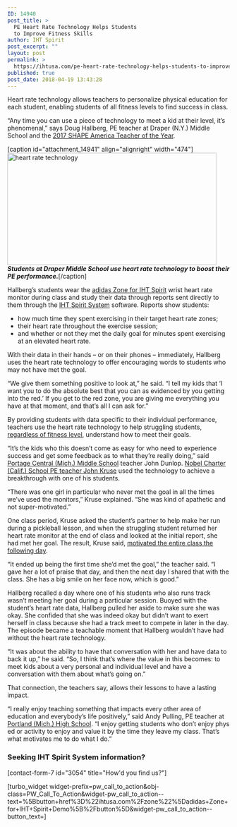 ```yaml
---
ID: 14940
post_title: >
  PE Heart Rate Technology Helps Students
  to Improve Fitness Skills
author: IHT Spirit
post_excerpt: ""
layout: post
permalink: >
  https://ihtusa.com/pe-heart-rate-technology-helps-students-to-improve-fitness-skills/
published: true
post_date: 2018-04-19 13:43:28
---
```

<span style="font-weight: 400;">Heart rate technology allows teachers to personalize physical education for each student, enabling students of all fitness levels to find success in class.</span>

<span style="font-weight: 400;">“Any time you can use a piece of technology to meet a kid at their level, it’s phenomenal,” says Doug Hallberg, PE teacher at Draper (N.Y.) Middle School and the </span><a href="http://popl.ink/obKMSs"><span style="font-weight: 400;">2017 SHAPE America Teacher of the Year</span></a><span style="font-weight: 400;">. </span><!--more-->

[caption id="attachment_14941" align="alignright" width="474"]<a href="https://ihtusa.com/wp-content/uploads/2018/04/Draper_journal_41918.jpg"><img class="wp-image-14941" src="https://ihtusa.com/wp-content/uploads/2018/04/Draper_journal_41918-300x161.jpg" alt="heart rate technology" width="474" height="254" /></a> <em><strong>Students at Draper Middle School use heart rate technology to boost their PE performance.</strong></em>[/caption]

<span style="font-weight: 400;">Hallberg’s students wear the </span><a href="https://ihtusa.com/zone/"><span style="font-weight: 400;">adidas Zone for IHT Spirit</span></a><span style="font-weight: 400;"> wrist heart rate monitor during class and study their data through reports sent directly to them through the </span><a href="https://ihtusa.com/spirit-system/"><span style="font-weight: 400;">IHT Spirit System</span></a><span style="font-weight: 400;"> software. Reports show students:</span>
<ul>
 	<li style="font-weight: 400;"><span style="font-weight: 400;">how much time they spent exercising in their target heart rate zones; </span></li>
 	<li style="font-weight: 400;"><span style="font-weight: 400;">their heart rate throughout the exercise session;</span></li>
 	<li style="font-weight: 400;"><span style="font-weight: 400;">and whether or not they met the daily goal for minutes spent exercising at an elevated heart rate. </span></li>
</ul>
<span style="font-weight: 400;">With their data in their hands – or on their phones – immediately, Hallberg uses the heart rate technology to offer encouraging words to students who may not have met the goal.</span>

<span style="font-weight: 400;">“We give them something positive to look at,” he said. “I tell my kids that ‘I want you to do the absolute best that you can as evidenced by you getting into the red.’ If you get to the red zone, you are giving me everything you have at that moment, and that’s all I can ask for.”</span>

<span style="font-weight: 400;">By providing students with data specific to their individual performance, teachers use the heart rate technology to help struggling students, <a href="https://ihtusa.com/students-learn-heart-rate-training-management-with-pe-technology/">regardless of fitness level</a>, understand how to meet their goals.</span>

<span style="font-weight: 400;">“It’s the kids who this doesn’t come as easy for who need to experience success and get some feedback as to what they’re really doing,” said </span><a href="http://popl.ink/XkhaCa"><span style="font-weight: 400;">Portage Central (Mich.) Middle School</span></a><span style="font-weight: 400;"> teacher John Dunlop. </span><a href="http://popl.ink/tDiwDC"><span style="font-weight: 400;">Nobel Charter (Calif.) School PE teacher John Kruse</span></a><span style="font-weight: 400;"> used the technology to achieve a breakthrough with one of his students. </span>

<span style="font-weight: 400;">“There was one girl in particular who never met the goal in all the times we’ve used the monitors,” Kruse explained. “She was kind of apathetic and not super-motivated.”</span>

<span style="font-weight: 400;">One class period, Kruse asked the student’s partner to help make her run during a pickleball lesson, and when the struggling student returned her heart rate monitor at the end of class and looked at the initial report, she had met her goal. The result, Kruse said, <a href="https://ihtusa.com/nobel-students-find-success-pushing-each-other/">motivated the entire class the following day</a>.</span>

<span style="font-weight: 400;">“It ended up being the first time she’d met the goal,” the teacher said. “I gave her a lot of praise that day, and then the next day I shared that with the class. She has a big smile on her face now, which is good.”</span>

<span style="font-weight: 400;">Hallberg recalled a day where one of his students who also runs track wasn’t meeting her goal during a particular session. Buoyed with the student’s heart rate data, Hallberg pulled her aside to make sure she was okay. She confided that she was indeed okay but didn’t want to exert herself in class because she had a track meet to compete in later in the day. The episode became a teachable moment that Hallberg wouldn’t have had without the heart rate technology.</span>

<span style="font-weight: 400;">“It was about the ability to have that conversation with her and have data to back it up,” he said. “So, I think that’s where the value in this becomes: to meet kids about a very personal and individual level and have a conversation with them about what’s going on.”</span>

<span style="font-weight: 400;">That connection, the teachers say, allows their lessons to have a lasting impact.</span>

<span style="font-weight: 400;">“I really enjoy teaching something that impacts every other area of education and everybody’s life positively,” said Andy Pulling, PE teacher at </span><a href="http://popl.ink/u5SYrw"><span style="font-weight: 400;">Portland (Mich.) High School</span></a><span style="font-weight: 400;">. “I enjoy getting students who don’t enjoy phys ed or activity to enjoy and value it by the time they leave my class. That’s what motivates me to do what I do.”</span>
<h3><strong>Seeking IHT Spirit System information?</strong></h3>
[contact-form-7 id="3054" title="How'd you find us?"]

[turbo_widget widget-prefix=pw_call_to_action&obj-class=PW_Call_To_Action&widget-pw_call_to_action--text=%5Bbutton+href%3D%22ihtusa.com%2Fzone%22%5Dadidas+Zone+for+IHT+Spirit+Demo%5B%2Fbutton%5D&widget-pw_call_to_action--button_text=]